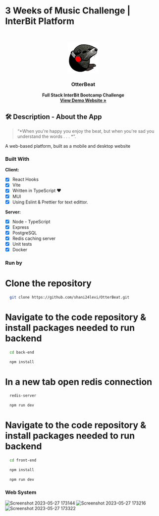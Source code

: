# 3 Weeks of Music Challenge | InterBit Platform

<br />
<p align="center">
  <a href="#">
    <img src="front-end/src/assets/logo.svg" alt="Logo" width="100" height="100">
  </a>

  <strong>
    <h3 align="center" >OtterBeat</h3>
  </strong>
  <p align="center">
    <strong>
      Full Stack InterBit Bootcamp Challenge
    </strong>
    <br />
    <a href="#"><strong>View Demo Website »</strong></a>
    <br />
  </p>
</p>


## 🛠 Description - About the App
> “*When you're happy you enjoy the beat, but when you're sad you understand the words . . . *”.

A web-based platform, built as a mobile and desktop website


### Built With
**Client:**
-   [x] React Hooks
-   [x] Vite
-   [x] Written in TypeScript ♥
-   [x] MUI
-   [x] Using Eslint & Prettier for text edittor.

**Server:**
-   [x] Node - TypeScript
-   [x] Express
-   [x] PostgreSQL
-   [x] Redis caching server
-   [x] Unit tests
-   [x] Docker

### Run by 

# Clone the repository
```bash
  git clone https://github.com/shani24levi/OtterBeat.git
```
# Navigate to the code repository & install packages needed to run backend 
```bash
  cd back-end
```
```bash
  npm install
```
# In a new tab open redis connection
```bash
  redis-server
```
```bash
  npm run dev
```

# Navigate to the code repository & install packages needed to run backend 
```bash
  cd front-end
```
```bash
  npm install
```
```bash
  npm run dev
```


### Web System

![Screenshot 2023-05-27 173144](https://github.com/shani24levi/OtterBeat/assets/48565585/ec526d42-6804-4442-beef-32368a777dae)
![Screenshot 2023-05-27 173216](https://github.com/shani24levi/OtterBeat/assets/48565585/8ca07ada-2252-4c87-a382-105b2d60613b)
![Screenshot 2023-05-27 173322](https://github.com/shani24levi/OtterBeat/assets/48565585/16e404e6-b865-4cf5-b40f-afb84bb8d4cb)



